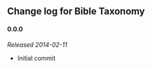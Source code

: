 Change log for Bible Taxonomy
-----------------------------

#### 0.0.0

*Released 2014-02-11*

* Initial commit
